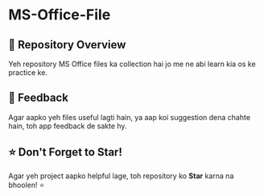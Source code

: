 # MS-Office-File
## 📂 Repository Overview
Yeh repository MS Office files ka collection hai jo me ne abi learn kia os ke practice ke.
## 📝 Feedback
Agar aapko yeh files useful lagti hain, ya aap koi suggestion dena chahte hain, toh app feedback de sakte hy.

## ⭐ Don't Forget to Star!
Agar yeh project aapko helpful lage, toh repository ko **Star** karna na bhoolen! ⭐
